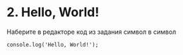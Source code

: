 # 2. Hello, World!

Наберите в редакторе код из задания символ в символ

```
console.log('Hello, World!');
```